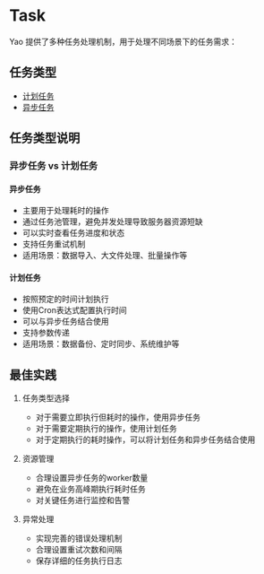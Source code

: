 # Task

Yao 提供了多种任务处理机制，用于处理不同场景下的任务需求：

## 任务类型

- [计划任务](计划任务.md)
- [异步任务](异步任务.md)

## 任务类型说明

### 异步任务 vs 计划任务

#### 异步任务

- 主要用于处理耗时的操作
- 通过任务池管理，避免并发处理导致服务器资源短缺
- 可以实时查看任务进度和状态
- 支持任务重试机制
- 适用场景：数据导入、大文件处理、批量操作等

#### 计划任务

- 按照预定的时间计划执行
- 使用Cron表达式配置执行时间
- 可以与异步任务结合使用
- 支持参数传递
- 适用场景：数据备份、定时同步、系统维护等

## 最佳实践

1. 任务类型选择

   - 对于需要立即执行但耗时的操作，使用异步任务
   - 对于需要定期执行的操作，使用计划任务
   - 对于定期执行的耗时操作，可以将计划任务和异步任务结合使用

2. 资源管理

   - 合理设置异步任务的worker数量
   - 避免在业务高峰期执行耗时任务
   - 对关键任务进行监控和告警

3. 异常处理
   - 实现完善的错误处理机制
   - 合理设置重试次数和间隔
   - 保存详细的任务执行日志
